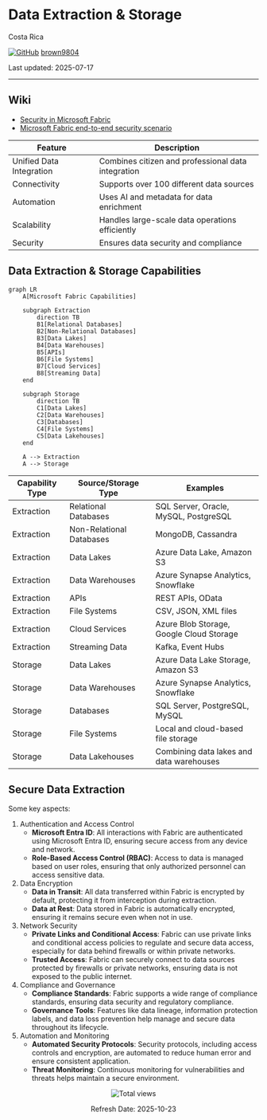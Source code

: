 # Data Extraction & Storage

Costa Rica

[![GitHub](https://img.shields.io/badge/--181717?logo=github&logoColor=ffffff)](https://github.com/)
[brown9804](https://github.com/brown9804)

Last updated: 2025-07-17

----------

## Wiki 

- [Security in Microsoft Fabric](https://learn.microsoft.com/en-us/fabric/security/security-overview)
- [Microsoft Fabric end-to-end security scenario](https://learn.microsoft.com/en-us/fabric/security/security-scenario)

| Feature                | Description                                    |
|------------------------|------------------------------------------------|
| Unified Data Integration | Combines citizen and professional data integration |
| Connectivity           | Supports over 100 different data sources       |
| Automation             | Uses AI and metadata for data enrichment       |
| Scalability            | Handles large-scale data operations efficiently|
| Security               | Ensures data security and compliance           |

## Data Extraction & Storage Capabilities

```mermaid
graph LR
    A[Microsoft Fabric Capabilities]
    
    subgraph Extraction
        direction TB
        B1[Relational Databases]
        B2[Non-Relational Databases]
        B3[Data Lakes]
        B4[Data Warehouses]
        B5[APIs]
        B6[File Systems]
        B7[Cloud Services]
        B8[Streaming Data]
    end
    
    subgraph Storage
        direction TB
        C1[Data Lakes]
        C2[Data Warehouses]
        C3[Databases]
        C4[File Systems]
        C5[Data Lakehouses]
    end
    
    A --> Extraction
    A --> Storage
```

| Capability Type        | Source/Storage Type       | Examples                                      |
|------------------------|---------------------------|-----------------------------------------------|
| Extraction        | Relational Databases      | SQL Server, Oracle, MySQL, PostgreSQL         |
| Extraction        | Non-Relational Databases  | MongoDB, Cassandra                            |
| Extraction        | Data Lakes                | Azure Data Lake, Amazon S3                    |
| Extraction        | Data Warehouses           | Azure Synapse Analytics, Snowflake            |
| Extraction        | APIs                      | REST APIs, OData                              |
| Extraction        | File Systems              | CSV, JSON, XML files                          |
| Extraction        | Cloud Services            | Azure Blob Storage, Google Cloud Storage      |
| Extraction        | Streaming Data            | Kafka, Event Hubs                             |
| Storage           | Data Lakes                | Azure Data Lake Storage, Amazon S3            |
| Storage           | Data Warehouses           | Azure Synapse Analytics, Snowflake            |
| Storage           | Databases                 | SQL Server, PostgreSQL, MySQL                 |
| Storage           | File Systems              | Local and cloud-based file storage            |
| Storage           | Data Lakehouses           | Combining data lakes and data warehouses      |

## Secure Data Extraction

Some key aspects:

1. Authentication and Access Control
    - **Microsoft Entra ID**: All interactions with Fabric are authenticated using Microsoft Entra ID, ensuring secure access from any device and network.
    - **Role-Based Access Control (RBAC)**: Access to data is managed based on user roles, ensuring that only authorized personnel can access sensitive data.
2. Data Encryption
    - **Data in Transit**: All data transferred within Fabric is encrypted by default, protecting it from interception during extraction.
    - **Data at Rest**: Data stored in Fabric is automatically encrypted, ensuring it remains secure even when not in use.
3. Network Security
    - **Private Links and Conditional Access**: Fabric can use private links and conditional access policies to regulate and secure data access, especially for data behind firewalls or within private networks.
    - **Trusted Access**: Fabric can securely connect to data sources protected by firewalls or private networks, ensuring data is not exposed to the public internet.
4. Compliance and Governance
    - **Compliance Standards**: Fabric supports a wide range of compliance standards, ensuring data security and regulatory compliance.
    - **Governance Tools**: Features like data lineage, information protection labels, and data loss prevention help manage and secure data throughout its lifecycle.
5. Automation and Monitoring
    - **Automated Security Protocols**: Security protocols, including access controls and encryption, are automated to reduce human error and ensure consistent application.
    - **Threat Monitoring**: Continuous monitoring for vulnerabilities and threats helps maintain a secure environment.

<!-- START BADGE -->
<div align="center">
  <img src="https://img.shields.io/badge/Total%20views-1532-limegreen" alt="Total views">
  <p>Refresh Date: 2025-10-23</p>
</div>
<!-- END BADGE -->